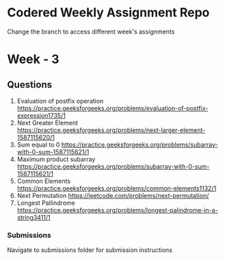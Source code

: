 # Codered Weekly Assignment Repo

Change the branch to access different week's assignments

# Week - 3

## Questions
1. Evaluation of postfix operation
https://practice.geeksforgeeks.org/problems/evaluation-of-postfix-expression1735/1
2. Next Greater Element
https://practice.geeksforgeeks.org/problems/next-larger-element-1587115620/1
3. Sum equal to 0
https://practice.geeksforgeeks.org/problems/subarray-with-0-sum-1587115621/1
4. Maximum product subarray
https://practice.geeksforgeeks.org/problems/subarray-with-0-sum-1587115621/1
5. Common Elements
https://practice.geeksforgeeks.org/problems/common-elements1132/1
6. Next Permutation
https://leetcode.com/problems/next-permutation/
7. Longest Pallindrome
https://practice.geeksforgeeks.org/problems/longest-palindrome-in-a-string3411/1
### Submissions
Navigate to submissions folder for submission instructions
